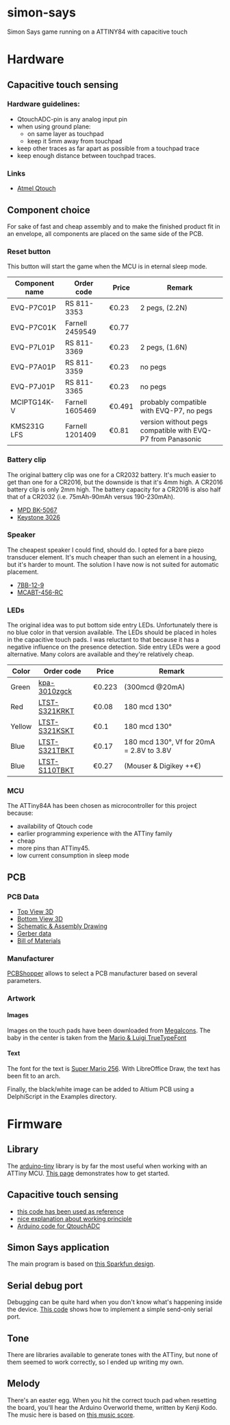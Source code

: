 # simon-says
Simon Says game running on a ATTINY84 with capacitive touch

# Hardware
## Capacitive touch sensing
### Hardware guidelines:
* QtouchADC-pin is any analog input pin
* when using ground plane:
  * on same layer as touchpad
  * keep it 5mm away from touchpad
* keep other traces as far apart as possible from a touchpad trace
* keep enough distance between touchpad traces.

### Links
* [Atmel Qtouch](http://www.atmel.com/products/TouchSolutions/touchsoftware/default.aspx?tab=documents)

## Component choice
For sake of fast and cheap assembly and to make the finished product fit in an envelope, all components are placed on the same side of the PCB.
### Reset button
This button will start the game when the MCU is in eternal sleep mode.

Component name | Order code | Price | Remark
-------------- | ---------- | ----- | ------
EVQ-P7C01P | RS 811-3353 | €0.23 | 2 pegs, (2.2N)
EVQ-P7C01K | Farnell 2459549 | €0.77 |
EVQ-P7L01P | RS 811-3369 | €0.23 | 2 pegs, (1.6N)
EVQ-P7A01P | RS 811-3359 | €0.23 | no pegs
EVQ-P7J01P | RS 811-3365 | €0.23 | no pegs
MCIPTG14K-V | Farnell 1605469 | €0.491 | probably compatible with EVQ-P7, no pegs
KMS231G LFS | Farnell 1201409 |  €0.81 | version without pegs compatible with EVQ-P7 from Panasonic

### Battery clip
The original battery clip was one for a CR2032 battery.  It's much easier to get than one for a CR2016, but the downside is that it's 4mm high.
A CR2016 battery clip is only 2mm high.
The battery capacity for a CR2016 is also half that of a CR2032 (i.e. 75mAh-90mAh versus 190-230mAh).
* [MPD BK-5067](http://www.digikey.be/product-detail/en/BK-5067/BK-5067-ND/1033686)
* [Keystone 3026](http://www.digikey.be/product-detail/en/3026/3026K-ND/2137847)

### Speaker
The cheapest speaker I could find, should do.  I opted for a bare piezo transducer element.  It's much cheaper than such an element in a housing,
but it's harder to mount.  The solution I have now is not suited for automatic placement.
* [7BB-12-9](http://benl.rs-online.com/web/p/piezo-buzzer-components/7214947/)
* [MCABT-456-RC](http://be.farnell.com/multicomp/mcabt-456-rc/audio-element-piezo-9-5khz-12mm/dp/2433032) 

### LEDs
The original idea was to put bottom side entry LEDs.  Unfortunately there is no blue color in that version available.  The LEDs should be placed
in holes in the capacitive touch pads.  I was reluctant to that because it has a negative influence on the presence detection.
Side entry LEDs were a good alternative.  Many colors are available and they're relatively cheap.

Color | Order code | Price | Remark
----- | ---------- | ----- | ------
Green | [kpa-3010zgck](http://be.farnell.com/kingbright/kpa-3010zgck/led-3mm-green-300mcd-525nm/dp/2373514) | €0.223 | (300mcd @20mA)
Red | [LTST-S321KRKT](http://benl.rs-online.com/web/p/visible-leds/6921256/) | €0.08 | 180 mcd 130°
Yellow | [LTST-S321KSKT](http://benl.rs-online.com/web/p/visible-leds/6921259/)	| €0.1 | 180 mcd 130°
Blue | [LTST-S321TBKT](http://benl.rs-online.com/web/p/visible-leds/6921253/) | €0.17 | 180 mcd 130°, Vf for 20mA = 2.8V to 3.8V
Blue | [LTST-S110TBKT](http://benl.rs-online.com/web/p/visible-leds/6921168/) | €0.27 | (Mouser & Digikey ++€)

### MCU
The ATTiny84A has been chosen as microcontroller for this project because:
* availability of Qtouch code
* earlier programming experience with the ATTiny family
* cheap
* more pins than ATTiny45.
* low current consumption in sleep mode

## PCB
### PCB Data
* [Top View 3D](https://drive.google.com/file/d/0B5_mAlpV8IjvemRKdlp1MDVlbU0/view?usp=sharing)
* [Bottom View 3D](https://drive.google.com/file/d/0B5_mAlpV8IjvdWlIb2RGRmp5OWs/view?usp=sharing)
* [Schematic & Assembly Drawing](https://drive.google.com/file/d/0B5_mAlpV8IjvMFdkV2ZINGlpMnM/view?usp=sharing)
* [Gerber data](https://drive.google.com/file/d/0B5_mAlpV8Ijvckd2Sk1obE5RMVE/view?usp=sharing)
* [Bill of Materials](https://drive.google.com/file/d/0B5_mAlpV8IjvdFphNDRiM1pQOTg/view?usp=sharing)

### Manufacturer
[PCBShopper](http://pcbshopper.com/) allows to select a PCB manufacturer based on several parameters.

### Artwork
#### Images
Images on the touch pads have been downloaded from [MegaIcons](http://megaicons.net/tag/365/).
The baby in the center is taken from the [Mario & Luigi TrueTypeFont](http://www.fontspace.com/24hourfonts/mario-and-luigi)

#### Text
The font for the text is [Super Mario 256](http://www.mariomayhem.com/downloads/super_mario_fonts/super_mario_256.zip).
With LibreOffice Draw, the text has been fit to an arch.

Finally, the black/white image can be added to Altium PCB using a DelphiScript in the Examples directory.

# Firmware
## Library
The [arduino-tiny](https://code.google.com/p/arduino-tiny/) library is by far the most useful when working with an ATTiny MCU.
[This page](http://www.forkrobotics.com/2012/04/run-arduino-code-on-an-attiny/) demonstrates how to get started.
## Capacitive touch sensing
* [this code has been used as reference](http://wiki.sgmk-ssam.ch/index.php/CapSense_%28QTouchADC%29)
* [nice explanation about working principle](http://tuomasnylund.fi/drupal6/content/capacitive-touch-sensing-avr-and-single-adc-pin)
* [Arduino code for QtouchADC](https://github.com/jgeisler0303/QTouchADCArduino)

## Simon Says application
The main program is based on [this Sparkfun design](https://www.sparkfun.com/products/10935).
## Serial debug port
Debugging can be quite hard when you don't know what's happening inside the device. [This code](http://www.ernstc.dk/arduino/tinycom.html) shows how to implement a simple send-only serial port.
## Tone
There are libraries available to generate tones with the ATTiny, but none of them seemed to work correctly, so I ended up writing my own.
## Melody
There's an easter egg.  When you hit the correct touch pad when resetting the board, you'll hear the Arduino Overworld theme, written by Kenji Kodo.
The music here is based on [this music score](http://www.mariopiano.com/mario-sheet-music-overworld-main-theme.html).
